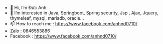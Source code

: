 - 👋 Hi, I’m Đức Anh
- 👀 I’m interested in  Java, Springboot, Spring security, Jsp , Ajax, Jquery, thymeleaf, mysql, mariadb, oracle...
- 📫 How to reach me : https://www.facebook.com/anhnd0710/
- Zalo : 0846553886
- Facebook : https://www.facebook.com/anhnd0710/
